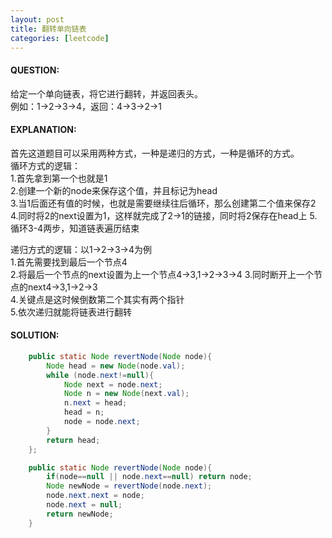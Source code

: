 ```yaml
---
layout: post
title: 翻转单向链表
categories: [leetcode]
---
```

#### QUESTION:
给定一个单向链表，将它进行翻转，并返回表头。  
例如：1->2->3->4，返回：4->3->2->1
#### EXPLANATION:
首先这道题目可以采用两种方式，一种是递归的方式，一种是循环的方式。  
循环方式的逻辑：  
1.首先拿到第一个也就是1  
2.创建一个新的node来保存这个值，并且标记为head  
3.当1后面还有值的时候，也就是需要继续往后循环，那么创建第二个值来保存2  
4.同时将2的next设置为1，这样就完成了2->1的链接，同时将2保存在head上
5.循环3-4两步，知道链表遍历结束  

递归方式的逻辑：以1->2->3->4为例  
1.首先需要找到最后一个节点4  
2.将最后一个节点的next设置为上一个节点4->3,1->2->3->4 
3.同时断开上一个节点的next4->3,1->2->3  
4.关键点是这时候倒数第二个其实有两个指针  
5.依次递归就能将链表进行翻转
#### SOLUTION:
```JAVA
    public static Node revertNode(Node node){
        Node head = new Node(node.val);
        while (node.next!=null){
            Node next = node.next;
            Node n = new Node(next.val);
            n.next = head;
            head = n;
            node = node.next;
        }
        return head;
    };

    public static Node revertNode(Node node){
        if(node==null || node.next==null) return node;
        Node newNode = revertNode(node.next);
        node.next.next = node;
        node.next = null;
        return newNode;
    }
```